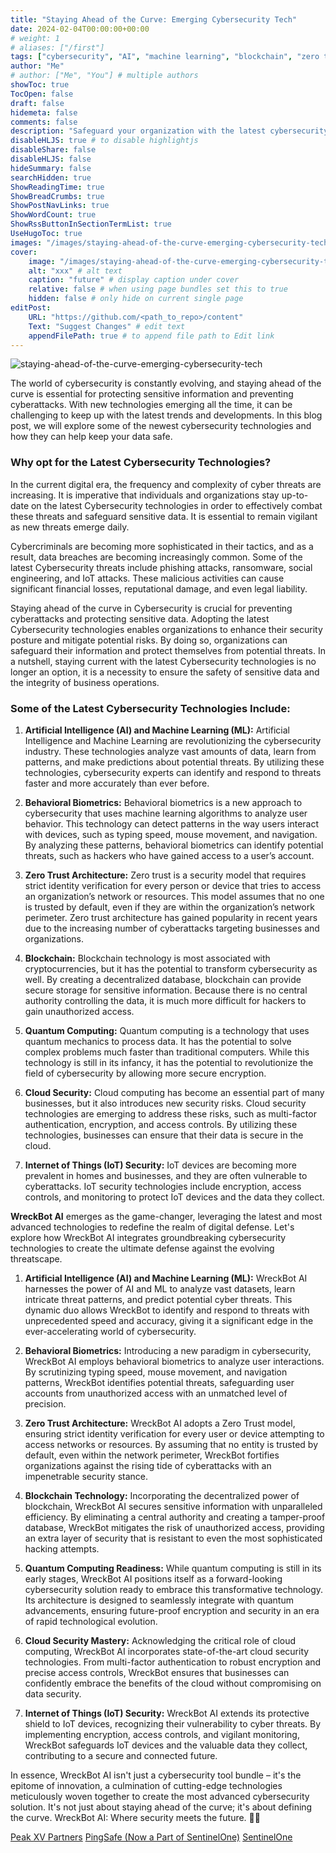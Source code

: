 ```yaml
---
title: "Staying Ahead of the Curve: Emerging Cybersecurity Tech"
date: 2024-02-04T00:00:00+00:00
# weight: 1
# aliases: ["/first"]
tags: ["cybersecurity", "AI", "machine learning", "blockchain", "zero trust", "cloud security", "IoT security", "WreckBot AI"]
author: "Me"
# author: ["Me", "You"] # multiple authors
showToc: true
TocOpen: false
draft: false
hidemeta: false
comments: false
description: "Safeguard your organization with the latest cybersecurity technologies. Explore how AI, blockchain, and more are reshaping digital defense. Stay ahead with WreckBot AI!"
disableHLJS: true # to disable highlightjs
disableShare: false
disableHLJS: false
hideSummary: false
searchHidden: true
ShowReadingTime: true
ShowBreadCrumbs: true
ShowPostNavLinks: true
ShowWordCount: true
ShowRssButtonInSectionTermList: true
UseHugoToc: true
images: "/images/staying-ahead-of-the-curve-emerging-cybersecurity-tech.png"
cover:
    image: "/images/staying-ahead-of-the-curve-emerging-cybersecurity-tech.png" # image path/url
    alt: "xxx" # alt text
    caption: "future" # display caption under cover
    relative: false # when using page bundles set this to true
    hidden: false # only hide on current single page
editPost:
    URL: "https://github.com/<path_to_repo>/content"
    Text: "Suggest Changes" # edit text
    appendFilePath: true # to append file path to Edit link
---
```


![staying-ahead-of-the-curve-emerging-cybersecurity-tech](/images/staying-ahead-of-the-curve-emerging-cybersecurity-tech.png)

The world of cybersecurity is constantly evolving, and staying ahead of the curve is essential for protecting sensitive information and preventing cyberattacks. With new technologies emerging all the time, it can be challenging to keep up with the latest trends and developments. In this blog post, we will explore some of the newest cybersecurity technologies and how they can help keep your data safe.

### Why opt for the Latest Cybersecurity Technologies?

In the current digital era, the frequency and complexity of cyber threats are increasing. It is imperative that individuals and organizations stay up-to-date on the latest Cybersecurity technologies in order to effectively combat these threats and safeguard sensitive data. It is essential to remain vigilant as new threats emerge daily.

Cybercriminals are becoming more sophisticated in their tactics, and as a result, data breaches are becoming increasingly common. Some of the latest Cybersecurity threats include phishing attacks, ransomware, social engineering, and IoT attacks. These malicious activities can cause significant financial losses, reputational damage, and even legal liability.

Staying ahead of the curve in Cybersecurity is crucial for preventing cyberattacks and protecting sensitive data. Adopting the latest Cybersecurity technologies enables organizations to enhance their security posture and mitigate potential risks. By doing so, organizations can safeguard their information and protect themselves from potential threats. In a nutshell, staying current with the latest Cybersecurity technologies is no longer an option, it is a necessity to ensure the safety of sensitive data and the integrity of business operations.

### Some of the Latest Cybersecurity Technologies Include:

1. **Artificial Intelligence (AI) and Machine Learning (ML):** Artificial Intelligence and Machine Learning are revolutionizing the cybersecurity industry. These technologies analyze vast amounts of data, learn from patterns, and make predictions about potential threats. By utilizing these technologies, cybersecurity experts can identify and respond to threats faster and more accurately than ever before.

2. **Behavioral Biometrics:** Behavioral biometrics is a new approach to cybersecurity that uses machine learning algorithms to analyze user behavior. This technology can detect patterns in the way users interact with devices, such as typing speed, mouse movement, and navigation. By analyzing these patterns, behavioral biometrics can identify potential threats, such as hackers who have gained access to a user’s account.

3. **Zero Trust Architecture:** Zero trust is a security model that requires strict identity verification for every person or device that tries to access an organization’s network or resources. This model assumes that no one is trusted by default, even if they are within the organization’s network perimeter. Zero trust architecture has gained popularity in recent years due to the increasing number of cyberattacks targeting businesses and organizations.

4. **Blockchain:** Blockchain technology is most associated with cryptocurrencies, but it has the potential to transform cybersecurity as well. By creating a decentralized database, blockchain can provide secure storage for sensitive information. Because there is no central authority controlling the data, it is much more difficult for hackers to gain unauthorized access.

5. **Quantum Computing:** Quantum computing is a technology that uses quantum mechanics to process data. It has the potential to solve complex problems much faster than traditional computers. While this technology is still in its infancy, it has the potential to revolutionize the field of cybersecurity by allowing more secure encryption.

6. **Cloud Security:** Cloud computing has become an essential part of many businesses, but it also introduces new security risks. Cloud security technologies are emerging to address these risks, such as multi-factor authentication, encryption, and access controls. By utilizing these technologies, businesses can ensure that their data is secure in the cloud.

7. **Internet of Things (IoT) Security:** IoT devices are becoming more prevalent in homes and businesses, and they are often vulnerable to cyberattacks. IoT security technologies include encryption, access controls, and monitoring to protect IoT devices and the data they collect.

**WreckBot AI** emerges as the game-changer, leveraging the latest and most advanced technologies to redefine the realm of digital defense. Let's explore how WreckBot AI integrates groundbreaking cybersecurity technologies to create the ultimate defense against the evolving threatscape.

1. **Artificial Intelligence (AI) and Machine Learning (ML):** WreckBot AI harnesses the power of AI and ML to analyze vast datasets, learn intricate threat patterns, and predict potential cyber threats. This dynamic duo allows WreckBot to identify and respond to threats with unprecedented speed and accuracy, giving it a significant edge in the ever-accelerating world of cybersecurity.

2. **Behavioral Biometrics:** Introducing a new paradigm in cybersecurity, WreckBot AI employs behavioral biometrics to analyze user interactions. By scrutinizing typing speed, mouse movement, and navigation patterns, WreckBot identifies potential threats, safeguarding user accounts from unauthorized access with an unmatched level of precision.

3. **Zero Trust Architecture:** WreckBot AI adopts a Zero Trust model, ensuring strict identity verification for every user or device attempting to access networks or resources. By assuming that no entity is trusted by default, even within the network perimeter, WreckBot fortifies organizations against the rising tide of cyberattacks with an impenetrable security stance.

4. **Blockchain Technology:** Incorporating the decentralized power of blockchain, WreckBot AI secures sensitive information with unparalleled efficiency. By eliminating a central authority and creating a tamper-proof database, WreckBot mitigates the risk of unauthorized access, providing an extra layer of security that is resistant to even the most sophisticated hacking attempts.

5. **Quantum Computing Readiness:** While quantum computing is still in its early stages, WreckBot AI positions itself as a forward-looking cybersecurity solution ready to embrace this transformative technology. Its architecture is designed to seamlessly integrate with quantum advancements, ensuring future-proof encryption and security in an era of rapid technological evolution.

6. **Cloud Security Mastery:** Acknowledging the critical role of cloud computing, WreckBot AI incorporates state-of-the-art cloud security technologies. From multi-factor authentication to robust encryption and precise access controls, WreckBot ensures that businesses can confidently embrace the benefits of the cloud without compromising on data security.

7. **Internet of Things (IoT) Security:** WreckBot AI extends its protective shield to IoT devices, recognizing their vulnerability to cyber threats. By implementing encryption, access controls, and vigilant monitoring, WreckBot safeguards IoT devices and the valuable data they collect, contributing to a secure and connected future.

In essence, WreckBot AI isn't just a cybersecurity tool bundle – it's the epitome of innovation, a culmination of cutting-edge technologies meticulously woven together to create the most advanced cybersecurity solution. It's not just about staying ahead of the curve; it's about defining the curve. WreckBot AI: Where security meets the future. 🔗✨

[Peak XV Partners](https://www.linkedin.com/company/peakxvpartners/)   [PingSafe (Now a Part of SentinelOne)](https://www.linkedin.com/company/pingsafe/)     [SentinelOne](https://www.linkedin.com/company/sentinelone/)

